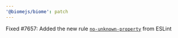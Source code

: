 ```yaml
---
'@biomejs/biome': patch
---
```


Fixed #7657: Added the new rule [`no-unknown-property`](https://biomejs.dev/linter/rules/no-unknown-property/) from ESLint
